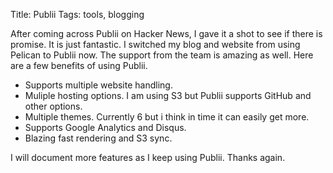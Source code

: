 Title: Publii
Tags: tools, blogging

After coming across Publii on Hacker News, I gave it a shot to see if there is promise. It is just fantastic. I switched my blog and website from using Pelican to Publii now. The support from the team is amazing as well. Here are a few benefits of using Publii.

* Supports multiple website handling. 
* Muliple hosting options. I am using S3 but Publii supports GitHub and other options. 
* Multiple themes. Currently 6 but i think in time it can easily get more.
* Supports Google Analytics and Disqus. 
* Blazing fast rendering and S3 sync. 

I will document more features as I keep using Publii. Thanks again. 